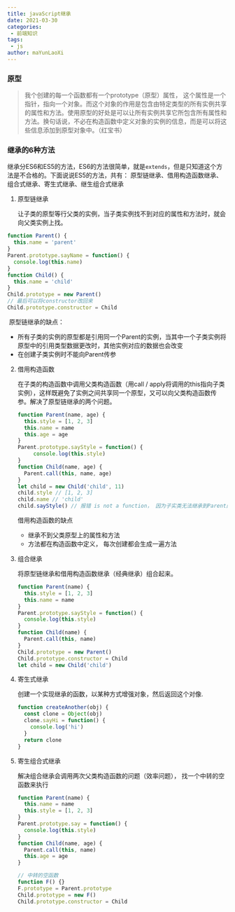 ```yaml
---
title: javaScript继承
date: 2021-03-30
categories:
 - 前端知识
tags:
 - js
author: maYunLaoXi
---
```


### 原型
> 我个创建的每一个函数都有一个prototype（原型）属性， 这个属性是一个指针，指向一个对象。而这个对象的作用是包含由特定类型的所有实例共享的属性和方法。使用原型的好处是可以让所有实例共享它所包含所有属性和方法。换句话说，不必在构造函数中定义对象的实例的信息，而是可以将这些信息添加到原型对象中。（红宝书）

### 继承的6种方法
继承分ES6和ES5的方法，ES6的方法很简单，就是`extends`，但是只知道这个方法是不合格的。下面说说ES5的方法，共有：
原型链继承、借用构造函数继承、组合式继承、寄生式继承、继生组合式继承

1. 原型链继承

   让子类的原型等行父类的实例，当子类实例找不到对应的属性和方法时，就会向父类实例上找。
```javascript
function Parent() {
  this.name = 'parent'
}
Parent.prototype.sayName = function() {
  console.log(this.name)
}
function Child() {
  this.name = 'child'
}
Child.prototype = new Parent()
// 最后可以将constructor改回来
Child.prototype.constructor = Child
```

​	原型链继承的缺点：

* 所有子类的实例的原型都是引用同一个Parent的实例，当其中一个子类实例将原型中的引用类型数据更改时，其他实例对应的数据也会改变
* 在创建子类实例时不能向Parent传参

2. 借用构造函数

   在子类的构造函数中调用父类构造函数（用call / apply将调用的this指向子类实例），这样既避免了实例之间共享同一个原型，又可以向父类构造函数传参。解决了原型链继承的两个问题。

   ```javascript
   function Parent(name, age) {
     this.style = [1, 2, 3]
     this.name = name
     this.age = age
   }
   Parent.prototype.sayStyle = function() {
     	console.log(this.style)
   }
   function Child(name, age) {
     Parent.call(this, name, age)
   }
   let child = new Child('child', 11)
   child.style // [1, 2, 3]
   child.name // 'child'
   child.sayStyle() // 报错 is not a function， 因为子实类无法继承到Parent原型上的方法
   ```

   借用构造函数的缺点

   * 继承不到父类原型上的属性和方法
   * 方法都在构造函数中定义， 每次创建都会生成一遍方法

3. 组合继承

   将原型链继承和借用构造函数继承（经典继承）组合起来。

   ```javascript
   function Parent(name) {
     this.style = [1, 2, 3]
     this.name = name
   }
   Parent.prototype.sayStyle = function() {
     console.log(this.style)
   }
   function Child(name) {
     Parent.call(this, name)
   }
   Child.prototype = new Parent()
   Child.prototype.constructor = Child
   let child = new Child('child')
   ```

4. 寄生式继承

   创建一个实现继承的函数，以某种方式增强对象，然后返回这个对像.

   ```javascript
   function createAnother(obj) {
     const clone = Object(obj)
     clone.sayHi = function() {
       console.log('hi')
     }
     return clone
   }
   ```

5. 寄生组合式继承

   解决组合继承会调用两次父类构造函数的问题（效率问题）， 找一个中转的空函数来执行

   ```javascript
   function Parent(name) {
     this.name = name
     this.style = [1, 2, 3]
   }
   Parent.prototype.say = function() {
     console.log(this.style)
   }
   function Child(name, age) {
     Parent.call(this, name)
     this.age = age
   }
   
   // 中转的空函数
   function F() {}
   F.prototype = Parent.prototype
   Child.prototype = new F()
   Child.prototype.constructor = Child
   ```

   